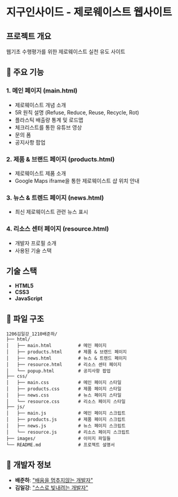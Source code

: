 # 지구인사이드 - 제로웨이스트 웹사이트

## 프로젝트 개요

웹기초 수행평가를 위한 제로웨이스트 실천 유도 사이트

## 🎯 주요 기능

### 1. **메인 페이지 (main.html)**
- 제로웨이스트 개념 소개
- 5R 원칙 설명 (Refuse, Reduce, Reuse, Recycle, Rot)
- 플라스틱 배출량 통계 및 로드맵
- 체크리스트를 통한 유튜브 영상
- 문의 폼
- 공지사항 팝업

### 2. **제품 & 브랜드 페이지 (products.html)**
- 제로웨이스트 제품 소개
- Google Maps iframe을 통한 제로웨이스트 샵 위치 안내

### 3. **뉴스 & 트렌드 페이지 (news.html)**
- 최신 제로웨이스트 관련 뉴스 표시

### 4. **리소스 센터 페이지 (resource.html)**
- 개발자 프로필 소개
- 사용된 기술 스택

## 기술 스택

- **HTML5**
- **CSS3**
- **JavaScript**

## 📁 파일 구조

```
1206김일강_1210배준하/
├── html/
│   ├── main.html          # 메인 페이지
│   ├── products.html      # 제품 & 브랜드 페이지
│   ├── news.html          # 뉴스 & 트렌드 페이지
│   ├── resource.html      # 리소스 센터 페이지
│   └── popup.html         # 공지사항 팝업
├── css/
│   ├── main.css           # 메인 페이지 스타일
│   ├── products.css       # 제품 페이지 스타일
│   ├── news.css           # 뉴스 페이지 스타일
│   └── resource.css       # 리소스 페이지 스타일
├── js/
│   ├── main.js            # 메인 페이지 스크립트
│   ├── products.js        # 제품 페이지 스크립트
│   ├── news.js            # 뉴스 페이지 스크립트
│   └── resource.js        # 리소스 페이지 스크립트
├── images/                # 이미지 파일들
└── README.md              # 프로젝트 설명서
```
## 🔧 개발자 정보

- **배준하**: ["배움을 멈추지않는 개발자"](https://github.com/uhihi09)
- **김일강**: ["스스로 빛내려는 개발자"](https://github.com/rmdkarhdwn)
